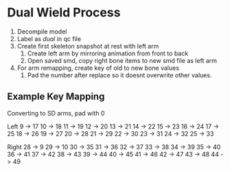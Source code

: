 # Dual Wield Process

1. Decompile model
1. Label as _dual_ in qc file
1. Create first skeleton snapshot at rest with left arm
    1. Create left arm by mirroring animation from front to back
    1. Open saved smd, copy right bone items to new smd file as left arm
1. For arm remapping, create key of old to new bone values
    1. Pad the number after replace so it doesnt overwrite other values.

## Example Key Mapping

Converting to SD arms,
pad with 0

Left
9 -> 17
10 -> 18
11 -> 19
12 -> 20
13 -> 21
14 -> 22
15 -> 23
16 -> 24
17 -> 25
18 -> 26
19 -> 27
20 -> 28
21 -> 29
22 -> 30
23 -> 31
24 -> 32
25 -> 33

Right
28 -> 9
29 -> 10
30 -> 35
31 -> 36
32 -> 37
33 -> 38
34 -> 39
35 -> 40
36 -> 41
37 -> 42
38 -> 43
39 -> 44
40 -> 45
41 -> 46
42 -> 47
43 -> 48
44 -> 49
